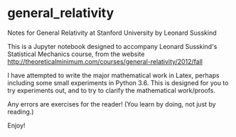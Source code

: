 # general_relativity
Notes for General Relativity at Stanford University by Leonard Susskind

This is a Jupyter notebook designed to accompany Leonard Susskind's Statistical Mechanics course, from the website http://theoreticalminimum.com/courses/general-relativity/2012/fall

I have attempted to write the major mathematical work in Latex, perhaps including some small experiments in Python 3.6. This is designed for you to try experiments out, and to try to clarify the mathematical work/proofs.

Any errors are exercises for the reader! (You learn by doing, not just by reading.)

Enjoy!

